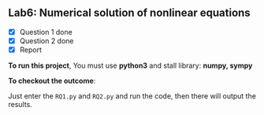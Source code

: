 ## Lab6: Numerical solution of nonlinear equations

- [x] Question 1 done
- [x] Question 2 done
- [x] Report

**To run this project**, You must use **python3** and stall library: **numpy, sympy**

**To checkout the outcome**:

Just enter the `RQ1.py` and `RQ2.py` and run the code, then there will output the results.

